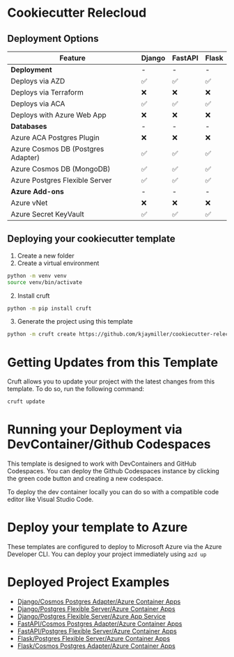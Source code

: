 # Cookiecutter Relecloud

## Deployment Options

|Feature| Django| FastAPI| Flask|
|---|---|---|---|
|**Deployment**|-|-|-|
|Deploys via AZD|✅|✅|✅|
|Deploys via Terraform|❌|❌|❌|
|Deploys via ACA|✅|✅|✅|
|Deploys with Azure Web App|❌|❌|❌|
|**Databases**|-|-|-|
|Azure ACA Postgres Plugin|❌|❌|❌|
|Azure Cosmos DB (Postgres Adapter)|✅|✅|✅|
|Azure Cosmos DB (MongoDB)|✅|✅|✅|
|Azure Postgres Flexible Server|✅|✅|✅|
|**Azure Add-ons**|-|-|-|
|Azure vNet|❌|❌|❌|
|Azure Secret KeyVault|✅|✅|✅|

## Deploying your cookiecutter template

1. Create a new folder
2. Create a virtual environment

```sh
python -m venv venv
source venv/bin/activate
```

2. Install cruft

```sh
python -m pip install cruft
```

3. Generate the project using this template

```sh
python -m cruft create https://github.com/kjaymiller/cookiecutter-relecloud
```

# Getting Updates from this Template

Cruft allows you to update your project with the latest changes from this template. To do so, run the following command:

```sh
cruft update
```

# Running your Deployment via DevContainer/Github Codespaces

This template is designed to work with DevContainers and GitHub Codespaces. You can deploy the Github Codespaces instance by clicking the green code button and creating a new codespace.

To deploy the dev container locally you can do so with a compatible code editor like Visual Studio Code.

# Deploy your template to Azure

These templates are configured to deploy to Microsoft Azure via the Azure Developer CLI. You can deploy your project immediately using `azd up`

# Deployed Project Examples
- [Django/Cosmos Postgres Adapter/Azure Container Apps](https://github.com/Azure-Samples/azure-django-cosmos-postgres-aca)
- [Django/Postgres Flexible Server/Azure Container Apps](https://github.com/Azure-Samples/azure-django-postgres-aca)
- [Django/Postgres Flexible Server/Azure App Service](https://github.com/Azure-Samples/azure-django-postgres-flexible-appservice)
- [FastAPI/Cosmos Postgres Adapter/Azure Container Apps](https://github.com/Azure-Samples/azure-fastapi-cosmos-postgres-aca)
- [FastAPI/Postgres Flexible Server/Azure Container Apps](https://github.com/Azure-Samples/azure-fastapi-postgres-aca)
- [Flask/Postgres Flexible Server/Azure Container Apps](https://github.com/Azure-Samples/azure-flask-postgres-aca)
- [Flask/Cosmos Postgres Adapter/Azure Container Apps](https://github.com/Azure-Samples/azure-flask-cosmos-postgres-aca)
